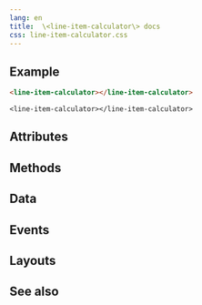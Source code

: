 ```yaml
---
lang: en
title:  \<line-item-calculator\> docs
css: line-item-calculator.css
---
```


<main>

<section id=example>

## Example


```html
<line-item-calculator></line-item-calculator>
```

```{=html}
<line-item-calculator></line-item-calculator>
```



</section>

<section id=attributes>

## Attributes

</section>

<section id=methods>

## Methods

</section>

<section id=data>

## Data

</section>

<section id=events>

## Events

</section>

<section id=layouts>

## Layouts

</section>

<section id=see-also>

## See also

</main>


<script type="module">
import {LineItemCalculator} from './LineItemCalculator.js'

window.lineItemCalculator = document.querySelector('line-item-calculator')
</script>

